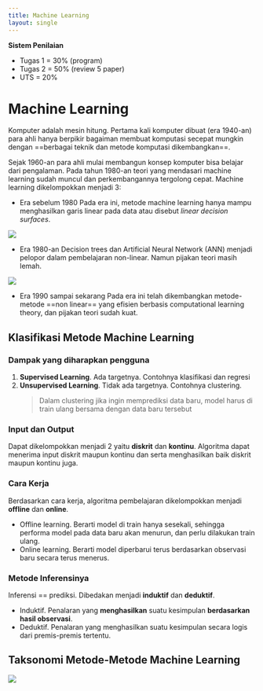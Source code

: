 ```yaml
---
title: Machine Learning
layout: single
---
```



**Sistem Penilaian**

- Tugas 1 = 30% (program)
- Tugas 2 = 50% (review 5 paper)
- UTS = 20%

# Machine Learning

Komputer adalah mesin hitung. Pertama kali komputer dibuat (era 1940-an) para ahli hanya berpikir bagaiman membuat komputasi secepat mungkin dengan ==berbagai teknik dan metode komputasi dikembangkan==.

Sejak 1960-an para ahli mulai membangun konsep komputer bisa belajar dari pengalaman. Pada tahun 1980-an teori yang mendasari machine learning sudah muncul dan perkembangannya tergolong cepat. Machine learning dikelompokkan menjadi 3:

- Era sebelum 1980
	Pada era ini, metode machine learning hanya mampu menghasilkan garis linear pada data atau disebut _linear decision surfaces_.

![](https://automaticaddison.com/wp-content/uploads/2019/07/linearly-separable.png)

- Era 1980-an
	Decision trees dan Artificial Neural Network (ANN) menjadi pelopor dalam pembelajaran non-linear. Namun pijakan teori masih lemah.

![](../assets/img/2022-08-11-22-55-47.png)

- Era 1990 sampai sekarang
	Pada era ini telah dikembangkan metode-metode ==non linear== yang efisien berbasis computational learning theory, dan pijakan teori sudah kuat.

## Klasifikasi Metode Machine Learning

### Dampak yang diharapkan pengguna

1. __Supervised Learning__. Ada targetnya. Contohnya klasifikasi dan regresi
2. __Unsupervised Learning__. Tidak ada targetnya. Contohnya clustering.
	> Dalam clustering jika ingin memprediksi data baru, model harus di train ulang bersama dengan data baru tersebut

### Input dan Output

Dapat dikelompokkan menjadi 2 yaitu __diskrit__ dan __kontinu__. Algoritma dapat menerima input diskrit maupun kontinu dan serta menghasilkan baik diskrit maupun kontinu juga.

### Cara Kerja

Berdasarkan cara kerja, algoritma pembelajaran dikelompokkan menjadi __offline__ dan __online__.

- Offline learning. Berarti model di train hanya sesekali, sehingga performa model pada data baru akan menurun, dan perlu dilakukan train ulang.
- Online learning. Berarti model diperbarui terus berdasarkan observasi baru secara terus menerus.

### Metode Inferensinya

Inferensi == prediksi. Dibedakan menjadi __induktif__ dan __deduktif__.

- Induktif. Penalaran yang __menghasilkan__ suatu kesimpulan __berdasarkan hasil observasi__.
- Deduktif. Penalaran yang menghasilkan suatu kesimpulan secara logis dari premis-premis tertentu.

## Taksonomi Metode-Metode Machine Learning

![](../assets/img/2022-08-11-23-14-24.png)